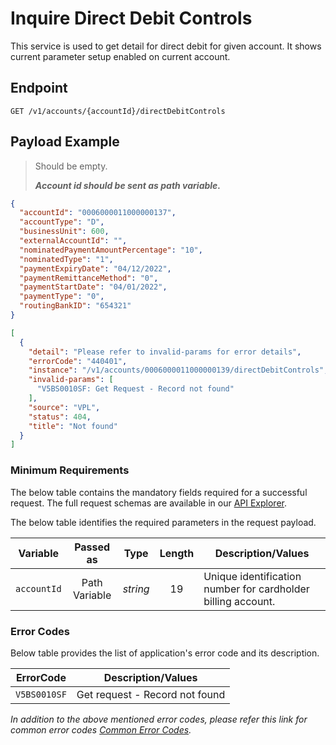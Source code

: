 # Inquire Direct Debit Controls

This service is used to get detail for direct debit for given account. It shows current parameter setup enabled on current account.

## Endpoint

`GET /v1/accounts/{accountId}/directDebitControls`

## Payload Example

<!--
type: tab
titles: Request, Response, Error
-->

>Should be empty. 
>
>***Account id should be sent as path variable.***

<!--
type: tab
-->

```json
{
  "accountId": "0006000011000000137",
  "accountType": "D",
  "businessUnit": 600,
  "externalAccountId": "",
  "nominatedPaymentAmountPercentage": "10",
  "nominatedType": "1",
  "paymentExpiryDate": "04/12/2022",
  "paymentRemittanceMethod": "0",
  "paymentStartDate": "04/01/2022",
  "paymentType": "0",
  "routingBankID": "654321"
}
```

<!--
type: tab
-->

```json
[
  {
    "detail": "Please refer to invalid-params for error details",
    "errorCode": "440401",
    "instance": "/v1/accounts/0006000011000000139/directDebitControls",
    "invalid-params": [
      "V5BS0010SF: Get Request - Record not found"
    ],
    "source": "VPL",
    "status": 404,
    "title": "Not found"
  }
]
```

<!-- type: tab-end -->

### Minimum Requirements

The below table contains the mandatory fields required for a successful request. The full request schemas are available in our [API Explorer](../api/?type=get&path=/v1/accounts/{accountId}/directDebitControls).


The below table identifies the required parameters in the request payload.

| Variable | Passed as | Type | Length | Description/Values |
| -------- | :-------: | :--: | :------------: | ------------------ |
| `accountId` | Path Variable | *string* | 19 | Unique identification number for cardholder billing account. | 

### Error Codes

Below table provides the list of application's error code and its description.

| ErrorCode |  Description/Values |
| --------  | ------------------ |
| `V5BS0010SF` | Get request - Record not found |

*In addition to the above mentioned error codes, please refer this link for common error codes [Common Error Codes](?path=docs/Common_Error_Code.md).*
